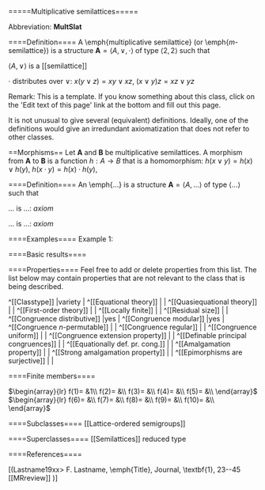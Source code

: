 =====Multiplicative semilattices=====

Abbreviation: **MultSlat**

====Definition====
A \emph{multiplicative semilattice} (or \emph{$m$-semilattice}) is a structure $\mathbf{A}=\langle A,\vee,\cdot\rangle$ of type $\langle 2,2\rangle$ such that

$\langle A,\vee\rangle$ is a [[semilattice]]

$\cdot$ distributes over $\vee$:  $x(y\vee z)=xy\vee xz$, $(x\vee y)z=xz\vee yz$

Remark: This is a template.
If you know something about this class, click on the 'Edit text of this page' link at the bottom and fill out this page.

It is not unusual to give several (equivalent) definitions. Ideally, one of the definitions would give an irredundant axiomatization that does not refer to other classes.

==Morphisms==
Let $\mathbf{A}$ and $\mathbf{B}$ be multiplicative semilattices. A morphism from $\mathbf{A}$ to $\mathbf{B}$ is a function $h:A\rightarrow B$ that is a homomorphism: 
$h(x \vee y)=h(x) \vee h(y)$,
$h(x \cdot y)=h(x) \cdot h(y)$,

====Definition====
An \emph{...} is a structure $\mathbf{A}=\langle A,...\rangle$ of type $\langle
...\rangle$ such that

$...$ is ...:  $axiom$
  
$...$ is ...:  $axiom$

====Examples====
Example 1: 

====Basic results====


====Properties====
Feel free to add or delete properties from this list. The list below may contain properties that are not relevant to the class that is being described.

^[[Classtype]]                        |variety  |
^[[Equational theory]]                | |
^[[Quasiequational theory]]           | |
^[[First-order theory]]               | |
^[[Locally finite]]                   | |
^[[Residual size]]                    | |
^[[Congruence distributive]]          |yes |
^[[Congruence modular]]               |yes |
^[[Congruence $n$-permutable]]        | |
^[[Congruence regular]]               | |
^[[Congruence uniform]]               | |
^[[Congruence extension property]]    | |
^[[Definable principal congruences]]  | |
^[[Equationally def. pr. cong.]]      | |
^[[Amalgamation property]]            | |
^[[Strong amalgamation property]]     | |
^[[Epimorphisms are surjective]]      | |

====Finite members====

$\begin{array}{lr}
  f(1)= &1\\
  f(2)= &\\
  f(3)= &\\
  f(4)= &\\
  f(5)= &\\
\end{array}$     
$\begin{array}{lr}
  f(6)= &\\
  f(7)= &\\
  f(8)= &\\
  f(9)= &\\
  f(10)= &\\
\end{array}$


====Subclasses====
  [[Lattice-ordered semigroups]]


====Superclasses====
  [[Semilattices]] reduced type


====References====

[(Lastname19xx>
F. Lastname, \emph{Title}, Journal, \textbf{1}, 23--45 [[MRreview]] 
)]


